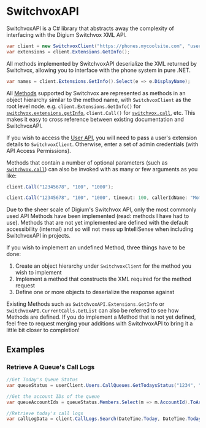 # SwitchvoxAPI
SwitchvoxAPI is a C# library that abstracts away the complexity of interfacing with the Digium Switchvox XML API.

```c#
var client = new SwitchvoxClient("https://phones.mycoolsite.com", "username", "password");
var extensions = client.Extensions.GetInfo();
```

All methods implemented by SwitchvoxAPI deserialize the XML returned by Switchvox, allowing you to interface with the phone system in pure .NET.

```c#
var names = client.Extensions.GetInfo().Select(e => e.DisplayName);
```

All [Methods](http://developers.digium.com/switchvox/wiki/index.php/WebService_methods) supported by Switchvox are represented as methods in an object hierarchy similar to the method name, with `SwitchvoxClient` as the root level node. e.g. `client.Extensions.GetInfo()` for [`switchvox.extensions.getInfo`](http://developers.digium.com/switchvox/wiki/index.php/Switchvox.extensions.getInfo), `client.Call()` for [`switchvox.call`](http://developers.digium.com/switchvox/wiki/index.php/Switchvox.call), etc. This makes it easy to cross reference between existing documentation and SwitchvoxAPI.

If you wish to access the [User API](http://developers.digium.com/switchvox/wiki/index.php/WebService_methods#User_Section), you will need to pass a user's extension details to `SwitchvoxClient`. Otherwise, enter a set of admin credentials (with API Access Permissions).

Methods that contain a number of optional parameters (such as [`switchvox.call`](http://developers.digium.com/switchvox/wiki/index.php/Switchvox.call)) can also be invoked with as many or few arguments as you like:

```c#
client.Call("12345678", "100", "1000");
```
  
```c#
client.Call("12345678", "100", "1000", timeout: 100, callerIdName: "Mom");
```

Due to the sheer scale of Digium's Switchvox API, only the most commonly used API Methods have been implemented (read: methods I have had to use). Methods that are not yet implemented are defined with the default accessibility (internal) and so will not mess up IntelliSense when including SwitchvoxAPI in projects.

If you wish to implement an undefined Method, three things have to be done:

1. Create an object hierarchy under `SwitchvoxClient` for the method you wish to implement
2. Implement a method that constructs the XML required for the method request
3. Define one or more objects to deserialize the response against

Existing Methods such as `SwitchvoxAPI.Extensions.GetInfo` or `SwitchvoxAPI.CurrentCalls.GetList` can also be referred to see how Methods are defined. If you do implement a Method that is not yet defined, feel free to request merging your additions with SwitchvoxAPI to bring it a little bit closer to completion!

## Examples

### Retrieve A Queue's Call Logs

```c#
//Get Today's Queue Status
var queueStatus = userClient.Users.CallQueues.GetTodaysStatus("1234", "5678");

//Get the account IDs of the queue
var queueAccountIds = queueStatus.Members.Select(m => m.AccountId).ToArray()

//Retrieve today's call logs
var callLogData = client.CallLogs.Search(DateTime.Today, DateTime.Today.AddDays(1), CallLogMultiItemSearchData.AccountIds, accountIds, itemsPerPage: 10000);
```
